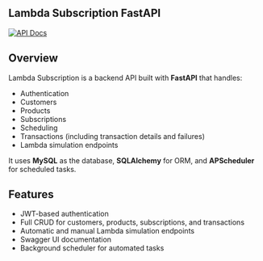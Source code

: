 ## Lambda Subscription FastAPI

[![API Docs](https://img.shields.io/badge/API-Docs-blue?style=flat-square)](https://gitdocify.com/readme/subscribtion_lambda_db)

## Overview

Lambda Subscription is a backend API built with **FastAPI** that handles:

- Authentication
- Customers
- Products
- Subscriptions
- Scheduling
- Transactions (including transaction details and failures)
- Lambda simulation endpoints

It uses **MySQL** as the database, **SQLAlchemy** for ORM, and **APScheduler** for scheduled tasks.

## Features

- JWT-based authentication
- Full CRUD for customers, products, subscriptions, and transactions
- Automatic and manual Lambda simulation endpoints
- Swagger UI documentation
- Background scheduler for automated tasks


